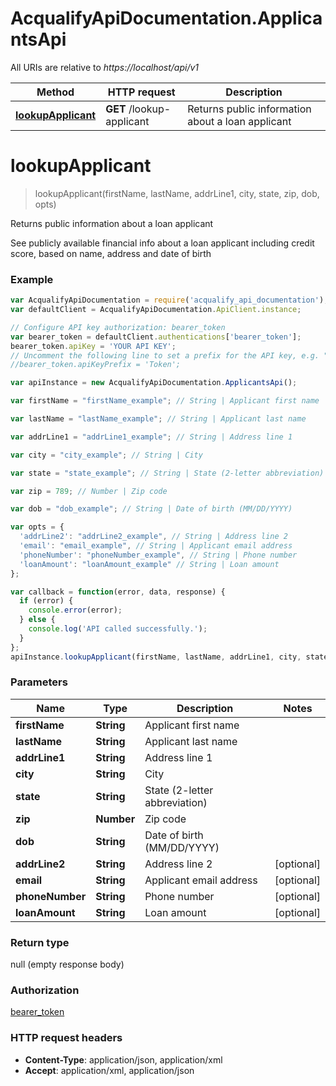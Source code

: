 # AcqualifyApiDocumentation.ApplicantsApi

All URIs are relative to *https://localhost/api/v1*

Method | HTTP request | Description
------------- | ------------- | -------------
[**lookupApplicant**](ApplicantsApi.md#lookupApplicant) | **GET** /lookup-applicant | Returns public information about a loan applicant


<a name="lookupApplicant"></a>
# **lookupApplicant**
> lookupApplicant(firstName, lastName, addrLine1, city, state, zip, dob, opts)

Returns public information about a loan applicant

See publicly available financial info about a loan applicant including credit score, based on name, address and date of birth

### Example
```javascript
var AcqualifyApiDocumentation = require('acqualify_api_documentation');
var defaultClient = AcqualifyApiDocumentation.ApiClient.instance;

// Configure API key authorization: bearer_token
var bearer_token = defaultClient.authentications['bearer_token'];
bearer_token.apiKey = 'YOUR API KEY';
// Uncomment the following line to set a prefix for the API key, e.g. "Token" (defaults to null)
//bearer_token.apiKeyPrefix = 'Token';

var apiInstance = new AcqualifyApiDocumentation.ApplicantsApi();

var firstName = "firstName_example"; // String | Applicant first name

var lastName = "lastName_example"; // String | Applicant last name

var addrLine1 = "addrLine1_example"; // String | Address line 1

var city = "city_example"; // String | City

var state = "state_example"; // String | State (2-letter abbreviation)

var zip = 789; // Number | Zip code

var dob = "dob_example"; // String | Date of birth (MM/DD/YYYY)

var opts = { 
  'addrLine2': "addrLine2_example", // String | Address line 2
  'email': "email_example", // String | Applicant email address
  'phoneNumber': "phoneNumber_example", // String | Phone number
  'loanAmount': "loanAmount_example" // String | Loan amount
};

var callback = function(error, data, response) {
  if (error) {
    console.error(error);
  } else {
    console.log('API called successfully.');
  }
};
apiInstance.lookupApplicant(firstName, lastName, addrLine1, city, state, zip, dob, opts, callback);
```

### Parameters

Name | Type | Description  | Notes
------------- | ------------- | ------------- | -------------
 **firstName** | **String**| Applicant first name | 
 **lastName** | **String**| Applicant last name | 
 **addrLine1** | **String**| Address line 1 | 
 **city** | **String**| City | 
 **state** | **String**| State (2-letter abbreviation) | 
 **zip** | **Number**| Zip code | 
 **dob** | **String**| Date of birth (MM/DD/YYYY) | 
 **addrLine2** | **String**| Address line 2 | [optional] 
 **email** | **String**| Applicant email address | [optional] 
 **phoneNumber** | **String**| Phone number | [optional] 
 **loanAmount** | **String**| Loan amount | [optional] 

### Return type

null (empty response body)

### Authorization

[bearer_token](../README.md#bearer_token)

### HTTP request headers

 - **Content-Type**: application/json, application/xml
 - **Accept**: application/xml, application/json

